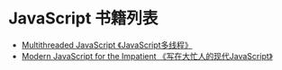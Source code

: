 # JavaScript 书籍列表

- [Multithreaded JavaScript 《JavaScript多线程》](/javascript/multithreaded_javascript.html)
- [Modern JavaScript for the Impatient 《写在大忙人的现代JavaScript》](/javascript/modern_javaScript_for_the_impatient.html)
